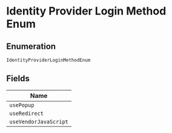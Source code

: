 
# Identity Provider Login Method Enum

## Enumeration

`IdentityProviderLoginMethodEnum`

## Fields

| Name |
|  --- |
| `usePopup` |
| `useRedirect` |
| `useVendorJavaScript` |

